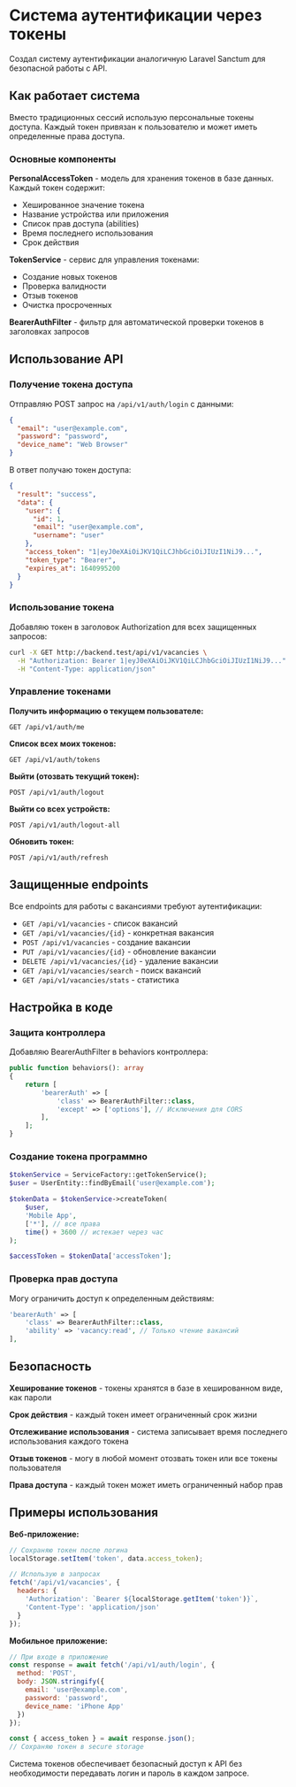 # Система аутентификации через токены

Создал систему аутентификации аналогичную Laravel Sanctum для безопасной работы с API.

## Как работает система

Вместо традиционных сессий использую персональные токены доступа. Каждый токен привязан к пользователю и может иметь определенные права доступа.

### Основные компоненты

**PersonalAccessToken** - модель для хранения токенов в базе данных. Каждый токен содержит:
- Хешированное значение токена
- Название устройства или приложения
- Список прав доступа (abilities)
- Время последнего использования
- Срок действия

**TokenService** - сервис для управления токенами:
- Создание новых токенов
- Проверка валидности
- Отзыв токенов
- Очистка просроченных

**BearerAuthFilter** - фильтр для автоматической проверки токенов в заголовках запросов

## Использование API

### Получение токена доступа

Отправляю POST запрос на `/api/v1/auth/login` с данными:

```json
{
  "email": "user@example.com", 
  "password": "password",
  "device_name": "Web Browser"
}
```

В ответ получаю токен доступа:

```json
{
  "result": "success",
  "data": {
    "user": {
      "id": 1,
      "email": "user@example.com",
      "username": "user"
    },
    "access_token": "1|eyJ0eXAiOiJKV1QiLCJhbGciOiJIUzI1NiJ9...",
    "token_type": "Bearer",
    "expires_at": 1640995200
  }
}
```

### Использование токена

Добавляю токен в заголовок Authorization для всех защищенных запросов:

```bash
curl -X GET http://backend.test/api/v1/vacancies \
  -H "Authorization: Bearer 1|eyJ0eXAiOiJKV1QiLCJhbGciOiJIUzI1NiJ9..." \
  -H "Content-Type: application/json"
```

### Управление токенами

**Получить информацию о текущем пользователе:**
```
GET /api/v1/auth/me
```

**Список всех моих токенов:**
```
GET /api/v1/auth/tokens
```

**Выйти (отозвать текущий токен):**
```
POST /api/v1/auth/logout
```

**Выйти со всех устройств:**
```
POST /api/v1/auth/logout-all
```

**Обновить токен:**
```
POST /api/v1/auth/refresh
```

## Защищенные endpoints

Все endpoints для работы с вакансиями требуют аутентификации:

- `GET /api/v1/vacancies` - список вакансий
- `GET /api/v1/vacancies/{id}` - конкретная вакансия  
- `POST /api/v1/vacancies` - создание вакансии
- `PUT /api/v1/vacancies/{id}` - обновление вакансии
- `DELETE /api/v1/vacancies/{id}` - удаление вакансии
- `GET /api/v1/vacancies/search` - поиск вакансий
- `GET /api/v1/vacancies/stats` - статистика

## Настройка в коде

### Защита контроллера

Добавляю BearerAuthFilter в behaviors контроллера:

```php
public function behaviors(): array
{
    return [
        'bearerAuth' => [
            'class' => BearerAuthFilter::class,
            'except' => ['options'], // Исключения для CORS
        ],
    ];
}
```

### Создание токена программно

```php
$tokenService = ServiceFactory::getTokenService();
$user = UserEntity::findByEmail('user@example.com');

$tokenData = $tokenService->createToken(
    $user, 
    'Mobile App',
    ['*'], // все права
    time() + 3600 // истекает через час
);

$accessToken = $tokenData['accessToken'];
```

### Проверка прав доступа

Могу ограничить доступ к определенным действиям:

```php
'bearerAuth' => [
    'class' => BearerAuthFilter::class,
    'ability' => 'vacancy:read', // Только чтение вакансий
],
```

## Безопасность

**Хеширование токенов** - токены хранятся в базе в хешированном виде, как пароли

**Срок действия** - каждый токен имеет ограниченный срок жизни

**Отслеживание использования** - система записывает время последнего использования каждого токена

**Отзыв токенов** - могу в любой момент отозвать токен или все токены пользователя

**Права доступа** - каждый токен может иметь ограниченный набор прав

## Примеры использования

**Веб-приложение:**
```javascript
// Сохраняю токен после логина
localStorage.setItem('token', data.access_token);

// Использую в запросах
fetch('/api/v1/vacancies', {
  headers: {
    'Authorization': `Bearer ${localStorage.getItem('token')}`,
    'Content-Type': 'application/json'
  }
});
```

**Мобильное приложение:**
```javascript
// При входе в приложение
const response = await fetch('/api/v1/auth/login', {
  method: 'POST',
  body: JSON.stringify({
    email: 'user@example.com',
    password: 'password', 
    device_name: 'iPhone App'
  })
});

const { access_token } = await response.json();
// Сохраняю токен в secure storage
```

Система токенов обеспечивает безопасный доступ к API без необходимости передавать логин и пароль в каждом запросе.
